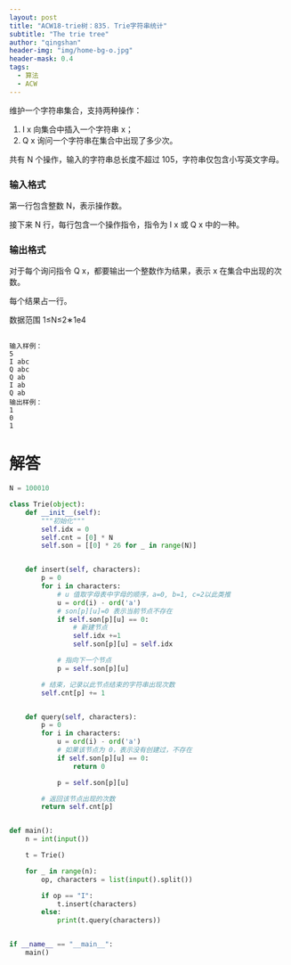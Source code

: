 ```yaml
---
layout: post
title: "ACW18-trie树：835. Trie字符串统计"
subtitle: "The trie tree"
author: "qingshan"
header-img: "img/home-bg-o.jpg"
header-mask: 0.4
tags:
  - 算法
  - ACW
---
```



维护一个字符串集合，支持两种操作：

1. I x 向集合中插入一个字符串 x；
2. Q x 询问一个字符串在集合中出现了多少次。

共有 N 个操作，输入的字符串总长度不超过 105，字符串仅包含小写英文字母。

### 输入格式
第一行包含整数 N，表示操作数。

接下来 N 行，每行包含一个操作指令，指令为 I x 或 Q x 中的一种。

### 输出格式
对于每个询问指令 Q x，都要输出一个整数作为结果，表示 x 在集合中出现的次数。

每个结果占一行。

数据范围
1≤N≤2∗1e4
```

输入样例：
5
I abc
Q abc
Q ab
I ab
Q ab
输出样例：
1
0
1
```

# 解答
```python
N = 100010

class Trie(object):
    def __init__(self):
        """初始化"""
        self.idx = 0
        self.cnt = [0] * N
        self.son = [[0] * 26 for _ in range(N)]


    def insert(self, characters):
        p = 0
        for i in characters:
            # u 值取字母表中字母的顺序，a=0, b=1, c=2以此类推
            u = ord(i) - ord('a')
            # son[p][u]=0 表示当前节点不存在
            if self.son[p][u] == 0:
                # 新建节点
                self.idx +=1
                self.son[p][u] = self.idx

            # 指向下一个节点
            p = self.son[p][u]

        # 结束，记录以此节点结束的字符串出现次数
        self.cnt[p] += 1


    def query(self, characters):
        p = 0
        for i in characters:
            u = ord(i) - ord('a')
            # 如果该节点为 0，表示没有创建过，不存在
            if self.son[p][u] == 0:
                return 0

            p = self.son[p][u]

        # 返回该节点出现的次数
        return self.cnt[p]


def main():
    n = int(input())

    t = Trie()

    for _ in range(n):
        op, characters = list(input().split())

        if op == "I":
            t.insert(characters)
        else:
            print(t.query(characters))


if __name__ == "__main__":
    main()  

```
